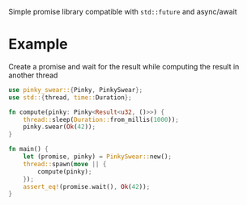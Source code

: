 Simple promise library compatible with `std::future` and async/await

# Example

Create a promise and wait for the result while computing the result in another thread

```rust
use pinky_swear::{Pinky, PinkySwear};
use std::{thread, time::Duration};

fn compute(pinky: Pinky<Result<u32, ()>>) {
    thread::sleep(Duration::from_millis(1000));
    pinky.swear(Ok(42));
}

fn main() {
    let (promise, pinky) = PinkySwear::new();
    thread::spawn(move || {
        compute(pinky);
    });
    assert_eq!(promise.wait(), Ok(42));
}
```
